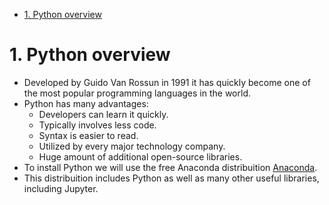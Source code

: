 - [1. Python overview](#1-python-overview)

# 1. Python overview

- Developed by Guido Van Rossun in 1991 it has quickly become one of the most popular programming languages in the world.
- Python has many advantages:
  - Developers can learn it quickly.
  - Typically involves less code.
  - Syntax is easier to read.
  - Utilized by every major technology company.
  - Huge amount of additional open-source libraries.
- To install Python we will use the free Anaconda distribuition [Anaconda](https://www.anaconda.com/products/distribution).
- This distribuition includes Python as well as many other useful libraries, including Jupyter.
